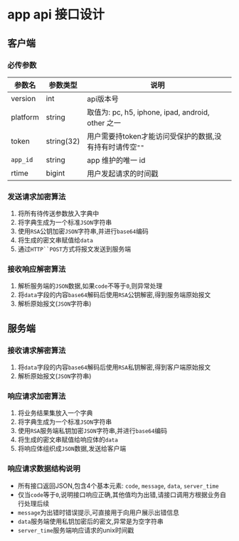 # app api 接口设计

## 客户端

### 必传参数

参数名 | 参数类型 | 说明
------ | -------- | ---
version | int | api版本号
platform | string | 取值为: pc, h5, iphone, ipad, android, other 之一
token | string(32) | 用户需要持token才能访问受保护的数据,没有持有时请传空`""`
`app_id` | string | app 维护的唯一 id
rtime | bigint | 用户发起请求的时间戳

### 发送请求加密算法

1. 将所有待传送参数放入字典中
2. 将字典生成为一个标准`JSON`字符串
3. 使用`RSA`公钥加密`JSON`字符串,并进行`base64`编码
4. 将生成的密文串赋值给`data`
5. 通过`HTTP``POST`方式将报文发送到服务端

### 接收响应解密算法

1. 解析服务端的`JSON`数据,如果`code`不等于`0`,则异常处理
2. 将`data`字段的内容`base64`解码后使用`RSA`公钥解密,得到服务端原始报文
3. 解析原始报文(`JSON`字符串)

## 服务端

### 接收请求解密算法

1. 将`data`字段的内容`base64`解码后使用`RSA`私钥解密,得到客户端原始报文
2. 解析原始报文(`JSON`字符串)

### 响应请求加密算法

1. 将业务结果集放入一个字典
2. 将字典生成为一个标准`JSON`字符串
3. 使用`RSA`服务端私钥加密`JSON`字符串,并进行`base64`编码
4. 将生成的密文串赋值给响应体的`data`
5. 将响应体组织成`JSON`数据,发送给客户端

### 响应请求数据结构说明

- 所有接口返回JSON,包含4个基本元素: `code`, `message`, `data`, `server_time`
- 仅当`code`等于`0`,说明接口响应正确,其他值均为出错,请接口调用方根据业务自行处理后续
- `message`为出错时错误提示,可直接用于向用户展示出错信息
- `data`服务端使用私钥加密后的密文,异常是为空字符串
- `server_time`服务端响应请求的unix时间戳

